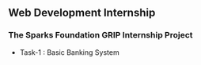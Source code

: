 ## Web Development Internship

### The Sparks Foundation GRIP Internship Project

* Task-1 : Basic Banking System 